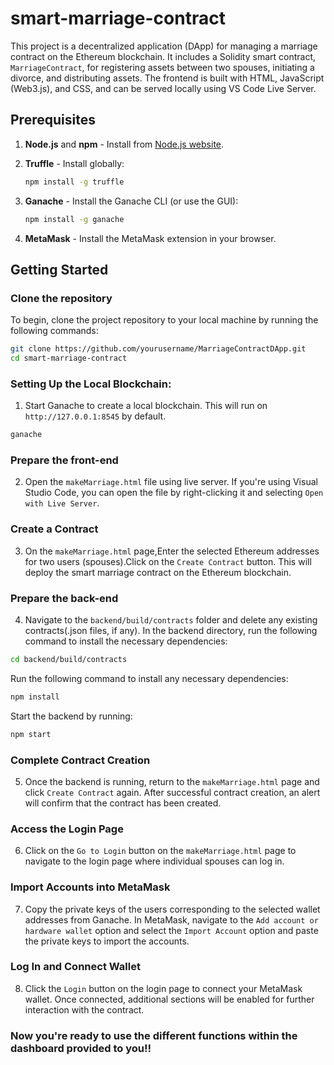 # smart-marriage-contract

This project is a decentralized application (DApp) for managing a marriage contract on the Ethereum blockchain. It includes a Solidity smart contract, `MarriageContract`, for registering assets between two spouses, initiating a divorce, and distributing assets. The frontend is built with HTML, JavaScript (Web3.js), and CSS, and can be served locally using VS Code Live Server.

## Prerequisites

1. **Node.js** and **npm** - Install from [Node.js website](https://nodejs.org/).
   
2. **Truffle** - Install globally:
   ```bash
   npm install -g truffle
   ```

3. **Ganache** - Install the Ganache CLI (or use the GUI):
   ```bash
   npm install -g ganache
   ```

4. **MetaMask** - Install the MetaMask extension in your browser.


## Getting Started

### Clone the repository
To begin, clone the project repository to your local machine by running the following commands:

```bash
git clone https://github.com/yourusername/MarriageContractDApp.git
cd smart-marriage-contract
```



### Setting Up the Local Blockchain:

1. Start Ganache to create a local blockchain. This will run on `http://127.0.0.1:8545` by default.

```bash 
ganache
```


### Prepare the front-end

2. Open the `makeMarriage.html` file using live server. If you're using Visual Studio Code, you can open the file by      right-clicking it and selecting `Open with Live Server`.


### Create a Contract

3. On the `makeMarriage.html` page,Enter the selected Ethereum addresses for two users (spouses).Click on the `Create Contract` button. This will deploy the smart marriage contract on the Ethereum blockchain.



### Prepare the back-end

4. Navigate to the `backend/build/contracts` folder and delete any existing contracts(.json files, if any). In the backend directory, run the following command to install the necessary dependencies:

```bash
cd backend/build/contracts
```
   Run the following command to install any necessary dependencies:

```bash
npm install
```
   Start the backend by running:
   
```bash
npm start
```

### Complete Contract Creation

5. Once the backend is running, return to the `makeMarriage.html` page and click `Create Contract` again.
After successful contract creation, an alert will confirm that the contract has been created.

### Access the Login Page

6. Click on the `Go to Login` button on the `makeMarriage.html` page to navigate to the login page where individual spouses can log in.

### Import Accounts into MetaMask

7. Copy the private keys of the users corresponding to the selected wallet addresses from Ganache. In MetaMask, navigate to the `Add account or hardware wallet` option and select the `Import Account` option and paste the private keys to import the accounts.


### Log In and Connect Wallet

8. Click the `Login` button on the login page to connect your MetaMask wallet. Once connected, additional sections will be enabled for further interaction with the contract.

### Now you're ready to use the different functions within the dashboard provided to you!!

